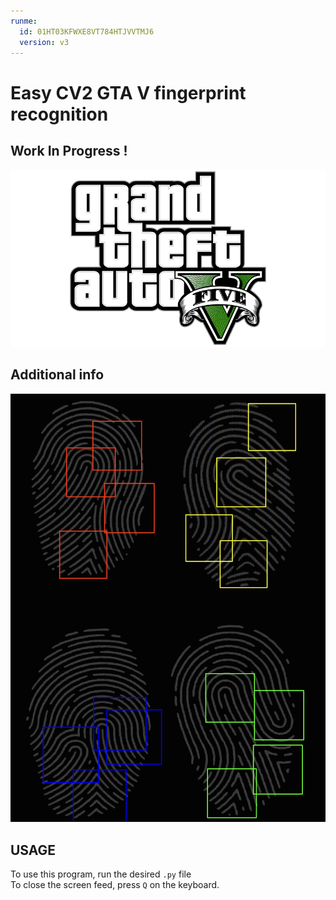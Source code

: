 ```yaml
---
runme:
  id: 01HT03KFWXE8VT784HTJVVTMJ6
  version: v3
---
```


# Easy CV2 GTA V fingerprint recognition

## Work In Progress !

![GTAVlogo](./Grand-Theft-Auto-V-GTA-5-Logo.png)

## Additional info

![DEMO_Thumbnail](./Thumbnail.png)

## USAGE

To use this program, run the desired `.py` file \
To close the screen feed, press `Q` on the keyboard.
